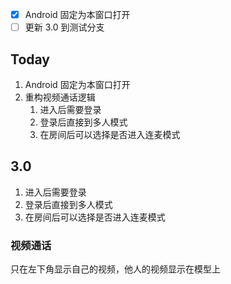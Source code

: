- [x] Android 固定为本窗口打开
- [ ] 更新 3.0 到测试分支

## Today

1. Android 固定为本窗口打开
2. 重构视频通话逻辑
	1. 进入后需要登录
	2. 登录后直接到多人模式
	3. 在房间后可以选择是否进入连麦模式

## 3.0

1. 进入后需要登录
2. 登录后直接到多人模式
3. 在房间后可以选择是否进入连麦模式

### 视频通话

只在左下角显示自己的视频，他人的视频显示在模型上